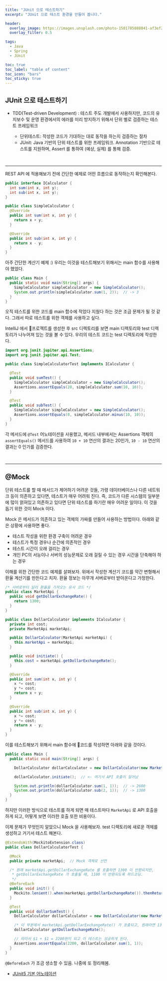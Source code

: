 ```yaml
---
title: "JUnit 으로 테스트하기"
excerpt: "JUnit 으로 테스트 환경을 만들어 봅니다."

header:
  overlay_image: https://images.unsplash.com/photo-1501785888041-af3ef285b470?ixlib=rb-1.2.1&ixid=eyJhcHBfaWQiOjEyMDd9&auto=format&fit=crop&w=1350&q=80
  overlay_filter: 0.5

tags:
  - Java
  - Spring
  - JUnit

toc: true
toc_label: "table of content"
toc_icon: "bars"
toc_sticky: true
---
```


## JUnit 으로 테스트하기

- TDD(Test-driven Development) : 테스트 주도 개발에서 사용하지만, 코드의 유지보수 및 운영 환경에서의 에러를 미리 방지하기 위해서 단위 별로 검증하는 테스트 프레임워크

  - 단위테스트: 작성한 코드가 기대하는 대로 동작을 하는지 검증하는 절차
  - JUnit: Java 기반의 단위 테스트를 위한 프레임워크. Annotation 기반으로 테스트를 지원하며, Assert 를 통하여 (예상, 실제) 를 통해 검증.

<br/>

---

REST API 에 적용해보기 전에 간단한 예제로 어떤 흐름으로 동작하는지 확인해본다.

```java
public interface ICalculator {
  int sum(int x, int y);
  int sub(int x, int y);
}
```

```java
public class SimpleCalculator {
  @Override
  public int sum(int x, int y) {
    return x + y;
  }

  @Override
  public int sub(int x, int y) {
    return x - y;
  }
}
```

아주 간단한 계산기 예제 :) 우리는 이것을 테스트해보기 위해서는 main 함수를 사용해야 했었다.

```java
public class Main {
  public static void main(String[] args) {
    SimpleCalculator simpleCalculator = new SimpleCalculator();
    System.out.println(simpleCalculator.sum(1, 2));  // -> 3
  }
}
```

오직 테스트를 위한 코드를 main 함수에 적었다 지웠다 하는 것은 조금 문제가 될 것 같다. 그래서 따로 테스트를 위한 객체를 사용하고 싶다.

IntelliJ 에서 프로젝트를 생성한 후 src 디렉토리를 보면 main 디렉토리와 test 디렉토리가 나누어져 있는 것을 볼 수 있다. 우리의 테스트 코드는 test 디렉토리에 작성한다.

```java
import org.junit.jupiter.api.Assertions;
import org.junit.jupiter.api.Test;

public class SimpleCalculatorTest implements ICalculator {

  @Test
  public void sumTest() {
    SimpleCalculator simpleCalculator = new SimpleCalculator();
    Assertions.assertEquals(20, simpleCalculator.sum(10, 10));
  }

  @Test
  public void subTest() {
    SimpleCalculator simpleCalculator = new SimpleCalculator();
    Assertions.assertEquals(0, simpleCalculator.minus(10, 10));
  }
}
```

각 메서드에 `@Test` 어노테이션을 사용했고, 메서드 내부에서는 Assertions 객체의 `assertEquals()` 메서드를 사용하여 `10 + 10` 연산의 결과는 20인가, `10 - 10` 연산의 결과는 0 인가를 검증한다.

<br/>

---

## @Mock

단위 테스트를 할 때 메서드가 제어하기 어려운 것들, 가령 데이터베이스나 다른 네트워크 등이 의존하고 있다면, 테스트가 매우 어려워 진다. 즉, 코드가 다른 시스템의 일부분에 많이 얽혀있고 의존하고 있다면 단위 테스트를 하기란 매우 어려운 일이다. 이 것을 돕기 위한 것이 Mock 이다.

Mock 은 메서드가 의존하고 있는 객체의 가짜를 만들어 사용하는 방법이다. 아래와 같은 상황에 사용하면 좋다.

- 테스트 작성을 위한 환경 구축이 어려운 경우
- 테스트가 특정 경우나 순간에 의존적인 경우
- 테스트 시간이 오래 걸리는 경우
- 개인 PC의 서능이나 서버의 성능문제로 오래 걸릴 수 있는 경우 시간을 단축해야 하는 경우

이해를 위한 간단한 코드 예제를 살펴보자. 위에서 작성한 계산기 코드를 약간 변형해서 환율 계산기를 만든다고 치자. 환율 정보는 아무개 서버로부터 받아온다고 가정한다.

```java
/* 서버로부터 달러 환율을 가져오는 유사 코드 */
public class MarketApi {
  public void getDollarExchangeRate() {
    return 1300;
  }
}
```

```java
public class DollarCalculator implements ICalculator {
  private int cost;
  private MarketApi marketApi;

  public DollarCalculator(MarketApi marketApi) {
    this.marketApi = marketApi;
  }

  public void initiate() {
    this.cost = marketApi.getDollarExchangeRate();
  }

  @Override
  public int sum(int x, int y) {
    x *= cost;
    y *= cost;
    return x + y;
  }

  @Override
  public int sub(int x, int y) {
    x *= cost;
    y *= cost;
    return x - y;
  }
}
```

이를 테스트해보기 위해서 main 함수에 코드를 작성하면 아래와 같을 것이다.

```java
public class Main {
  public static void main(String[] args) {

    DollarCalculator dollarCalculator = new DollarCalculator(new MarketApi());

    dollarCalculator.initiate();  // <- 여기서 API 호출이 일어남

    System.out.println(dollarCalculator.sum(1, 1));  // -> 2600
    System.out.println(dollarCalculator.sub(2, 1));  // -> 1300
  }
}
```

하지만 이러한 방식으로 테스트를 하게 되면 매 테스트마다 `MarketApi` 로 API 호출을 하게 되고, 어떻게 보면 이러한 호출 또한 비용이다.

이제 문제가 무엇인지 알았으니 Mock 을 사용해보자. test 디렉토리에 새로운 객체를 생성하고 거기서 테스트 해본다.

```java
@ExtendsWith(MockitoExtension.class)
public class DollarCalculatorTest {

  @Mock
  public private marketApi;  // Mock 객체로 선언

  /* 원래 marketApi.getDollarExchangeRate 를 호출하면 1300 이 반환되지만,
   * getDollarExchangeRate 가 호출될 때, 1100 이 반환되도록 하드코딩.
   */
  @BeforeEach
  public void init() {
    Mockito.lenient().when(marketApi.getDollarExchangeRate()).thenReturn(1100);
  }

  @Test
  public void dollarSumTest() {
    DollarCalculator dollarCalculator = new DollarCalculator(new MarketApi());

    /* 이 부분에서 marketApi.getDollarExchangeRate() 가 호출되고, 원래라면 1300 이 cost 에 set 되지만, 1100 이 들어가게 됨. */
    dollarCalculator.getDollarExchangeRate();

    // 따라서 $1 + $1 = 2200원이 되고 이 테스트는 성공하게 된다.
    Assertions.assertEquals(2200, dollarCalculator.sum(1, 1));
  }
}
```

`@BeforeEach` 가 조금 생소할 수 있음. 나중에 또 정리해봄.

- [JUnit5 기본 어노테이션](https://sas-study.tistory.com/314)
